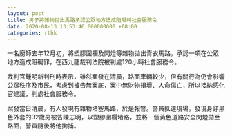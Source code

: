 ```yaml
---
layout: post
title: 男子將雜物拋出馬路承認公眾地方造成阻礙判社會服務令
date: 2020-08-13 13:53:46.000000000 +08:00
categories: rthk
---
```


一名廚師去年12月初，將塑膠圍欄及閃燈等雜物拋出青衣馬路，承認一項在公眾地方造成阻礙罪，在西九龍裁判法院被判處120小時社會服務令。

裁判官鍾明新判刑時表示，雖然案發在清晨，路面車輛較少，但有關行為仍會影響公眾秩序及市民，考慮到被告無案底，案中無財物損壞、人命傷亡，所以接納感化官建議，判處社會服務令。

案發當日清晨，有人發現有雜物堵塞馬路，於是報警。警員抵達現場，發現身穿黑色外套的32歲男被告陳志明，以塑膠圍欄堵路，並將一個黃色道路安全閃燈拋至路面，警員隨後將他拘捕。
